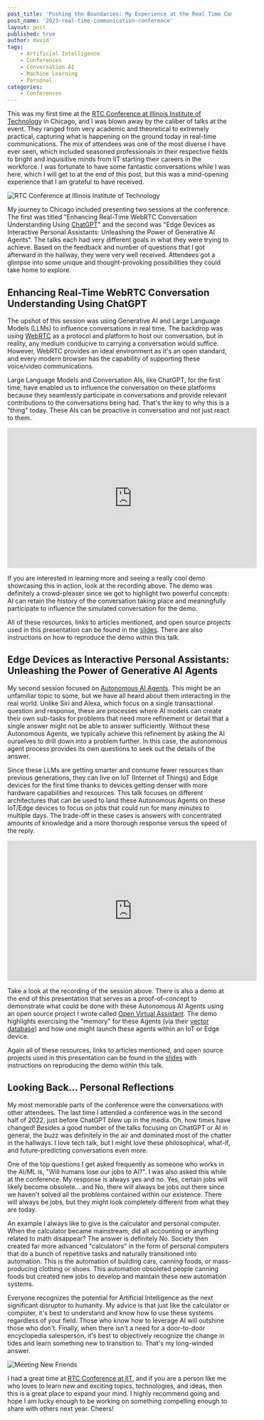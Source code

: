 ```yaml
---
post_title: 'Pushing the Boundaries: My Experience at the Real Time Communication Conference at Illinois Institute of Technology'
post_name: '2023-real-time-communication-conference'
layout: post
published: true
author: david
tags:
    - Artificial Intelligence
    - Conferences
    - Conversation AI
    - Machine Learning
    - Personal
categories:
    - Conferences
---
```


This was my first time at the [RTC Conference at Illinois Institute of Technology](https://www.rtc-conference.com/2023/) in Chicago, and I was blown away by the caliber of talks at the event. They ranged from very academic and theoretical to extremely practical, capturing what is happening on the ground today in real-time communications. The mix of attendees was one of the most diverse I have ever seen, which included seasoned professionals in their respective fields to bright and inquisitive minds from IIT starting their careers in the workforce. I was fortunate to have some fantastic conversations while I was here, which I will get to at the end of this post, but this was a mind-opening experience that I am grateful to have received.

![RTC Conference at Illinois Institute of Technology](https://davidvonthenen.com/wp-content/uploads/writing-on-github/images/2023/real-time-communication-conference/rtc-conference-at-iit.png)

My journey to Chicago included presenting two sessions at the conference. The first was titled "Enhancing Real-Time WebRTC Conversation Understanding Using [ChatGPT](https://openai.com/blog/chatgpt)" and the second was "Edge Devices as Interactive Personal Assistants: Unleashing the Power of Generative AI Agents". The talks each had very different goals in what they were trying to achieve. Based on the feedback and number of questions that I got afterward in the hallway, they were very well received. Attendees got a glimpse into some unique and thought-provoking possibilities they could take home to explore.

## Enhancing Real-Time WebRTC Conversation Understanding Using ChatGPT

The upshot of this session was using Generative AI and Large Language Models (LLMs) to influence conversations in real time. The backdrop was using [WebRTC](https://webrtc.org/) as a protocol and platform to host our conversation, but in reality, any medium conducive to carrying a conversation would suffice. However, WebRTC provides an ideal environment as it's an open standard, and every modern browser has the capability of supporting these voice/video communications.

Large Language Models and Conversation AIs, like ChatGPT, for the first time, have enabled us to influence the conversation on these platforms because they seamlessly participate in conversations and provide relevant contributions to the conversations being had. That's the key to why this is a "thing" today. These AIs can be proactive in conversation and not just react to them.

<iframe width="560" height="315" src="https://www.youtube.com/embed/u-Q2TdzS7d8?si=nyt-0a1dbXf8h0p6" title="YouTube video player" frameborder="0" allow="accelerometer; autoplay; clipboard-write; encrypted-media; gyroscope; picture-in-picture; web-share" allowfullscreen></iframe>

If you are interested in learning more and seeing a really cool demo showcasing this in action, look at the recording above. The demo was definitely a crowd-pleaser since we got to highlight two powerful concepts: AI can retain the history of the conversation taking place and meaningfully participate to influence the simulated conversation for the demo. 

All of these resources, links to articles mentioned, and open source projects used in this presentation can be found in the [slides](https://docs.google.com/presentation/d/14NPGfA7R2Hv9WoDGprJ6AxfzTm-p6CMGjAAUtqh1J2w/edit?usp=sharing). There are also instructions on how to reproduce the demo within this talk.

## Edge Devices as Interactive Personal Assistants: Unleashing the Power of Generative AI Agents

My second session focused on [Autonomous AI Agents](https://www.kdnuggets.com/2023/06/need-know-autonomous-ai-agents.html). This might be an unfamiliar topic to some, but we have all heard about them interacting in the real world. Unlike Siri and Alexa, which focus on a single transactional question and response, these are processes where AI models can create their own sub-tasks for problems that need more refinement or detail that a single answer might not be able to answer sufficiently. Without these Autonomous Agents, we typically achieve this refinement by asking the AI ourselves to drill down into a problem further. In this case, the autonomous agent process provides its own questions to seek out the details of the answer.

Since these LLMs are getting smarter and consume fewer resources than previous generations, they can live on IoT (Internet of Things) and Edge devices for the first time thanks to devices getting denser with more hardware capabilities and resources. This talk focuses on different architectures that can be used to land these Autonomous Agents on these IoT/Edge devices to focus on jobs that could run for many minutes to multiple days. The trade-off in these cases is answers with concentrated amounts of knowledge and a more thorough response versus the speed of the reply.

<iframe width="560" height="315" src="https://www.youtube.com/embed/ctyWBG-x9y8?si=uXxeAMIq36QGM45T" title="YouTube video player" frameborder="0" allow="accelerometer; autoplay; clipboard-write; encrypted-media; gyroscope; picture-in-picture; web-share" allowfullscreen></iframe>

Take a look at the recording of the session above. There is also a demo at the end of this presentation that serves as a proof-of-concept to demonstrate what could be done with these Autonomous AI Agents using an open source project I wrote called [Open Virtual Assistant](https://github.com/dvonthenen/open-virtual-assistant). The demo highlights exercising the "memory" for these Agents (via their [vector database](https://www.pinecone.io/learn/vector-database/)) and how one might launch these agents within an IoT or Edge device.

Again all of these resources, links to articles mentioned, and open source projects used in this presentation can be found in the [slides](https://docs.google.com/presentation/d/14NPGfA7R2Hv9WoDGprJ6AxfzTm-p6CMGjAAUtqh1J2w/edit?usp=sharing) with instructions on reproducing the demo within this talk.

## Looking Back… Personal Reflections

My most memorable parts of the conference were the conversations with other attendees. The last time I attended a conference was in the second half of 2022, just before ChatGPT blew up in the media. Oh, how times have changed! Besides a good number of the talks focusing on ChatGPT or AI in general, the buzz was definitely in the air and dominated most of the chatter in the hallways. I love tech talk, but I might love these philosophical, what-if, and future-predicting conversations even more.

One of the top questions I get asked frequently as someone who works in the AI/ML is, "Will humans lose our jobs to AI?". I was also asked this while at the conference. My response is always yes and no. Yes, certain jobs will likely become obsolete… and No, there will always be jobs out there since we haven't solved all the problems contained within our existence. There will always be jobs, but they might look completely different from what they are today.

An example I always like to give is the calculator and personal computer. When the calculator became mainstream, did all accounting or anything related to math disappear? The answer is definitely No. Society then created far more advanced "calculators" in the form of personal computers that do a bunch of repetitive tasks and naturally transitioned into automation. This is the automation of building cars, canning foods, or mass-producing clothing or shoes. This automation obsoleted people canning foods but created new jobs to develop and maintain these new automation systems.

Everyone recognizes the potential for Artificial Intelligence as the next significant disruptor to humanity. My advice is that just like the calculator or computer, it's best to understand and know how to use these systems regardless of your field. Those who know how to leverage AI will outshine those who don't. Finally, when there isn't a need for a door-to-door encyclopedia salesperson, it's best to objectively recognize the change in tides and learn something new to transition to. That's my long-winded answer.

![Meeting New Friends](https://davidvonthenen.com/wp-content/uploads/writing-on-github/images/2023/real-time-communication-conference/rtc-conference-friends.jpeg)

I had a great time at [RTC Conference at IIT](https://www.rtc-conference.com/2023/), and if you are a person like me who loves to learn new and exciting topics, technologies, and ideas, then this is a great place to expand your mind. I highly recommend going and hope I am lucky enough to be working on something compelling enough to share with others next year. Cheers! 

